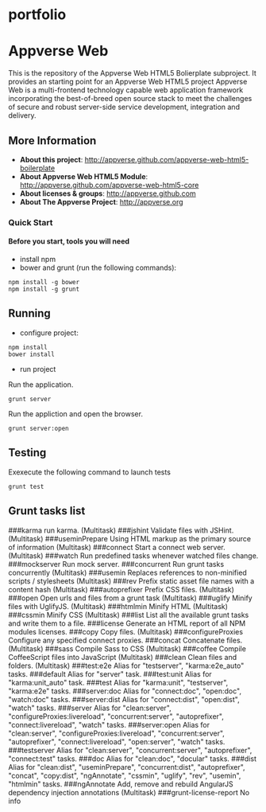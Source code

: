 portfolio
============

Appverse Web 
============

This is the repository of the Appverse Web HTML5 Bolierplate subproject. It provides an starting point for an Appverse Web HTML5 project
Appverse Web is a multi-frontend technology capable web application framework incorporating the best-of-breed open source stack to meet the challenges of secure and robust server-side service development, integration and delivery.

## More Information

* **About this project**: <http://appverse.github.com/appverse-web-html5-boilerplate>
* **About Appverse Web HTML5 Module**: <http://appverse.github.com/appverse-web-html5-core>
* **About licenses & groups**: <http://appverse.github.com>
* **About The Appverse Project**: <http://appverse.org>

### Quick Start

#### Before you start, tools you will need

* install npm
* bower and grunt (run the following commands):

```script
npm install -g bower
npm install -g grunt
```

## Running

* configure project:

```script
npm install
bower install
```
* run project

Run the application. 

`grunt server`

Run the appliction and open the browser.

`grunt server:open` 

## Testing

Exexecute the following command to launch tests

`grunt test`
 
 <!-- Available Grunt task (generated running 'grunt list') -->
 
 Grunt tasks list 
---------------- 
###karma
run karma. (Multitask)
###jshint
Validate files with JSHint. (Multitask)
###useminPrepare
Using HTML markup as the primary source of information (Multitask)
###connect
Start a connect web server. (Multitask)
###watch
Run predefined tasks whenever watched files change.
###mockserver
Run mock server.
###concurrent
Run grunt tasks concurrently (Multitask)
###usemin
Replaces references to non-minified scripts / stylesheets (Multitask)
###rev
Prefix static asset file names with a content hash (Multitask)
###autoprefixer
Prefix CSS files. (Multitask)
###open
Open urls and files from a grunt task (Multitask)
###uglify
Minify files with UglifyJS. (Multitask)
###htmlmin
Minify HTML (Multitask)
###cssmin
Minify CSS (Multitask)
###list
List all the available grunt tasks and write them to a file.
###license
Generate an HTML report of all NPM modules licenses.
###copy
Copy files. (Multitask)
###configureProxies
Configure any specified connect proxies.
###concat
Concatenate files. (Multitask)
###sass
Compile Sass to CSS (Multitask)
###coffee
Compile CoffeeScript files into JavaScript (Multitask)
###clean
Clean files and folders. (Multitask)
###test:e2e
Alias for "testserver", "karma:e2e_auto" tasks.
###default
Alias for "server" task.
###test:unit
Alias for "karma:unit_auto" task.
###test
Alias for "karma:unit", "testserver", "karma:e2e" tasks.
###server:doc
Alias for "connect:doc", "open:doc", "watch:doc" tasks.
###server:dist
Alias for "connect:dist", "open:dist", "watch" tasks.
###server
Alias for "clean:server", "configureProxies:livereload", "concurrent:server", "autoprefixer", "connect:livereload", "watch" tasks.
###server:open
Alias for "clean:server", "configureProxies:livereload", "concurrent:server", "autoprefixer", "connect:livereload", "open:server", "watch" tasks.
###testserver
Alias for "clean:server", "concurrent:server", "autoprefixer", "connect:test" tasks.
###doc
Alias for "clean:doc", "docular" tasks.
###dist
Alias for "clean:dist", "useminPrepare", "concurrent:dist", "autoprefixer", "concat", "copy:dist", "ngAnnotate", "cssmin", "uglify", "rev", "usemin", "htmlmin" tasks.
###ngAnnotate
Add, remove and rebuild AngularJS dependency injection annotations (Multitask)
###grunt-license-report
No info 

